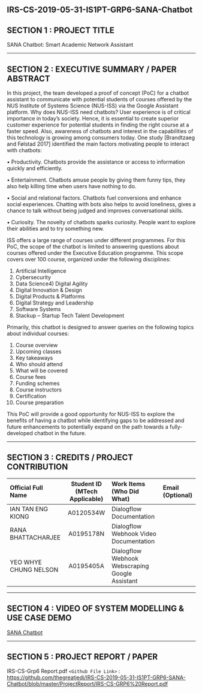 IRS-CS-2019-05-31-IS1PT-GRP6-SANA-Chatbot
---

## SECTION 1 : PROJECT TITLE
SANA Chatbot: Smart Academic Network Assistant

---
## SECTION 2 : EXECUTIVE SUMMARY / PAPER ABSTRACT
In this project, the team developed a proof of concept (PoC) for a chatbot assistant to communicate with potential students of courses offered by the NUS Institute of Systems Science (NUS-ISS) via the Google Assistant platform.
Why does NUS-ISS need chatbots? User experience is of critical importance in today’s society. Hence, it is essential to create superior customer experience for potential students in finding the right course at a faster speed. Also, awareness of chatbots and interest in the capabilities of this technology is growing among consumers today. One study [Brandtzaeg and Følstad 2017] identified the main factors motivating people to interact with chatbots:

•	Productivity. Chatbots provide the assistance or access to information quickly and efficiently.

•	Entertainment. Chatbots amuse people by giving them funny tips, they also help killing time when users have nothing to do.

•	Social and relational factors. Chatbots fuel conversions and enhance social experiences. Chatting with bots also helps to avoid loneliness, gives a chance to talk without being judged and improves conversational skills.

•	Curiosity. The novelty of chatbots sparks curiosity. People want to explore their abilities and to try something new.

ISS offers a large range of courses under different programmes. For this PoC, the scope of the chatbot is limited to answering questions about courses offered under the Executive Education programme. This scope covers over 100 course, organized under the following disciplines:

1)	Artificial Intelligence
2)	Cybersecurity
3)	Data Science4)	Digital Agility
5)	Digital Innovation & Design
6)	Digital Products & Platforms
7)	Digital Strategy and Leadership
8)	Software Systems
9)	Stackup – Startup Tech Talent Development	
 
Primarily, this chatbot is designed to answer queries on the following topics about individual courses:
1)	Course overview
2)	Upcoming classes
3)	Key takeaways
4)	Who should attend
5)	What will be covered
6)	Course fees
7)	Funding schemes
8)	Course instructors
9)	Certification
10)	Course preparation

This PoC will provide a good opportunity for NUS-ISS to explore the benefits of having a chatbot while identifying gaps to be addressed and future enhancements to potentially expand on the path towards a fully-developed chatbot in the future.


---
## SECTION 3 : CREDITS / PROJECT CONTRIBUTION

| Official Full Name  | Student ID (MTech Applicable)  | Work Items (Who Did What) | Email (Optional) |
| :------------ |:---------------:| :-----| :-----|
| IAN TAN ENG KIONG | A0120534W | Dialogflow Documentation|  |
| RANA BHATTACHARJEE | A0195178N | Dialogflow Webhook Video Documentation|  |
| YEO WHYE CHUNG NELSON | A0195405A | Dialogflow Webhook Webscraping Google Assistant|  |

---
## SECTION 4 : VIDEO OF SYSTEM MODELLING & USE CASE DEMO

[SANA Chatbot](https://www.youtube.com/watch?v=lsLjX5LYQyo)

---
## SECTION 5 : PROJECT REPORT / PAPER

IRS-CS-Grp6 Report.pdf
`<Github File Link>` : <https://github.com/thegreatjedi/IRS-CS-2019-05-31-IS1PT-GRP6-SANA-Chatbot/blob/master/ProjectReport/IRS-CS-GRP6%20Report.pdf>

